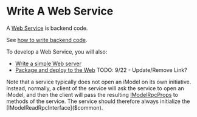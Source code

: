 # Write A Web Service

A [Web Service](./App.md#imodel-services) is backend code.

See [how to write backend code](./backend/index.md).

To develop a Web Service, you will also:

- [Write a simple Web server](./RpcInterface.md#serve-the-interfaces)
- [Package and deploy to the Web](./PackageAndDeployToTheWeb.md) TODO: 9/22 - Update/Remove Link?

Note that a service typically does not open an iModel on its own initiative. Instead, normally, a client of the service will ask the service to open an iModel, and then the client will pass the resulting [IModelRpcProps]($common) to methods of the service. The service should therefore always initialize the [IModelReadRpcInterface]($common).

